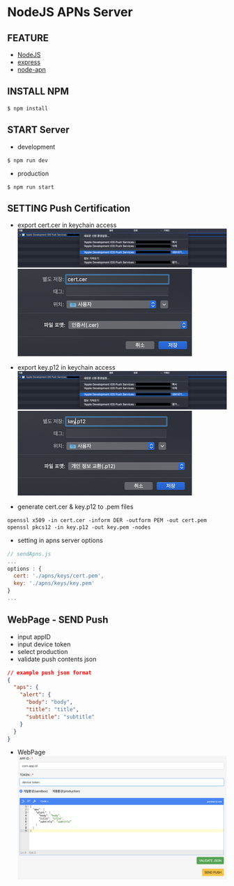 # NodeJS APNs Server

## FEATURE
- [NodeJS](https://nodejs.org)
- [express](https://www.npmjs.com/package/express)
- [node-apn](https://www.npmjs.com/package/apn)

## INSTALL NPM
```shell
$ npm install
```

## START Server
- development
```shell
$ npm run dev
```
- production
```shell
$ npm run start
```

## SETTING Push Certification
- export cert.cer in keychain access
![Image](./images/push_certification.png)
![Image](./images/cert_cer.png)

- export key.p12 in keychain access
![Image](./images/push_certification.png)
![Image](./images/key_p12.png)

- generate cert.cer & key.p12 to .pem files
```
openssl x509 -in cert.cer -inform DER -outform PEM -out cert.pem
openssl pkcs12 -in key.p12 -out key.pem -nodes
```

- setting in apns server options
```js
// sendApns.js
...
options : {
  cert: './apns/keys/cert.pem',
  key: './apns/keys/key.pem'
}
...
```

## WebPage - SEND Push
- input appID
- input device token
- select production
- validate push contents json
```json
// example push json format
{
  "aps": {
    "alert": {
      "body": "body",
      "title": "title",
      "subtitle": "subtitle"
    }
  }
}
```

- WebPage
![Image](./images/index.png)
